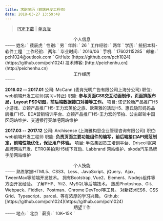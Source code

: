 ```yaml
---
title: 求职简历（前端开发工程师）
date: 2018-03-27 13:59:48
---
```

> [PDF下载](/doc/求职简历-前端开工程师-裴辰虎.pdf) | [单页版](/doc/resume.html)
<center>个人信息</center>
-----
姓名: ` 裴辰虎 `
性别: ` 男 `
年龄: ` 26 `    
工作经验: ` 两年 `    
学历: ` 统招本科-软件工程 ` 
工作经验: ` 两年 `   
毕业时间: ` 2016/06 ` 
手机: ` 17602115285 ` 
邮箱: ` pch1024@outlook.com `
GitHub: [https://github.com/pch1024](https://github.com/pch1024)
技术博客: [http://peichenhu.cn](http://peichenhu.cn)

<center>工作经历</center>
-----

**2016.02 -- 2017.01**
公司: McCann (麦肯光明广告有限公司上海分公司)
职位: web前端开发工程师(实习+转正)
职能: **参与页面CSS交互动画制作，页面排版布局，Layout PSD切图，前后端数据接口对接等工作。**
项目: 诺记轮胎产品推广H5小游戏、立顿产品推广H5-王力宏英伦之旅、欧莱雅的活动H5、惠氏隐形妈妈品牌推广H5、EDA营销培训平台、立顿产品推广H5-王力宏的节拍、公主邮轮中国区网站维护、交通银行买单吧网站维护

**2017.03 -- 2017.12**
公司: Archisense (上海雅构思企业管理咨询有限公司)
职位: web前端开发工程师
职能: **负责页面主要功能组件的编写，前后端接口API规范制定，前端性能优化，保证用户体验。**
项目: 半岛集团员工培训平台、Driscoll浆果品牌网站开发、ETRO美拍秀H5线下互动、Labbrand 网站维护、skoda汽车品牌手册网站维护

<center>个人技能</center>
-----
熟练掌握HTML5、CSS3、Less、JavaScript、jQuery、Ajax、TweenMax等前端开发技术。
拥有Bootstrap, Vue2、Element、Nodejs组件等方面开发经验。
了解PHP、Yii2、MySQL等后端技术。
熟悉Photoshop、Git、Webpack、Fiddler、Postman、Chrome DevTool等工具。
对新技术ES6、CSS Grid、Typescript、parcel、等有浓厚的学习兴趣。
Github: [https://github.com/pch1024](https://github.com/pch1024)

<center>期望工作</center>
-----
地点: ` 北京 `
薪资: ` 10K~15K `